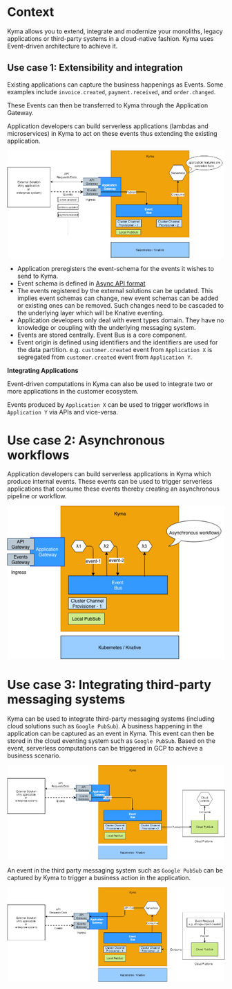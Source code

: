 # Context

Kyma allows you to extend, integrate and modernize your monoliths, legacy applications or third-party systems in a cloud-native fashion. Kyma uses Event-driven architecture to achieve it.

## Use case 1: Extensibility and integration
Existing applications can capture the business happenings as Events. Some examples include `invoice.created`, `payment.received`, and `order.changed`.

These Events can then be transferred to Kyma through the Application Gateway.

Application developers can build serverless applications (lambdas and microservices) in Kyma to act on these events thus extending the existing application.

![](assets/extend-application.png)

* Application preregisters the event-schema for the events it wishes to send to Kyma.
* Event schema is defined in [Async API format](https://github.com/asyncapi/asyncapi)
* The events registered by the external solutions can be updated. This implies event schemas can change, new event schemas can be added or existing ones can be removed. Such changes need to be cascaded to the underlying layer which will be Knative eventing.
* Application developers only deal with event types domain. They have no knowledge or coupling with the underlying messaging system.
* Events are stored centrally. Event Bus is a core component.
* Event origin is defined using identifiers and the identifiers are used for the data partition. e.g. `customer.created` event from `Application X` is segregated from `customer.created` event from `Application Y`.

**Integrating Applications**

Event-driven computations in Kyma can also be used to integrate two or more applications in the customer ecosystem.

Events produced by `Application X` can be used to trigger workflows in `Application Y` via APIs and vice-versa.

# Use case 2: Asynchronous workflows
Application developers can build serverless applications in Kyma which produce internal events. These events can be used to trigger serverless applications that consume these events thereby creating an asynchronous pipeline or workflow.

![](assets/asynchronous-workflows.png)

# Use case 3: Integrating third-party messaging systems
Kyma can be used to integrate third-party messaging systems (including cloud solutions such as `Google PubSub`). A business happening in the application can be captured as an event in Kyma. This event can then be stored in the cloud eventing system such as `Google PubSub`. Based on the event, serverless computations can be triggered in GCP to achieve a business scenario.

![](assets/integrate-3rd-party-publish.png)

An event in the third party messaging system such as `Google PubSub` can be captured by Kyma to trigger a business action in the application.

![](assets/integrate-3rd-party-consume.png)
